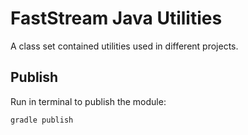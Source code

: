 # FastStream Java Utilities

A class set contained utilities used in different projects.

## Publish

Run in terminal to publish the module:

```shell
gradle publish
```
